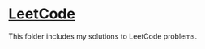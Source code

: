 # [LeetCode](https://leetcode.com/problemset/algorithms/)

This folder includes my solutions to LeetCode problems.
